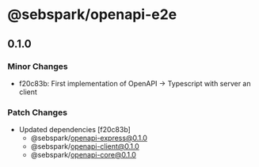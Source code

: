 # @sebspark/openapi-e2e

## 0.1.0

### Minor Changes

- f20c83b: First implementation of OpenAPI -> Typescript with server an client

### Patch Changes

- Updated dependencies [f20c83b]
  - @sebspark/openapi-express@0.1.0
  - @sebspark/openapi-client@0.1.0
  - @sebspark/openapi-core@0.1.0
